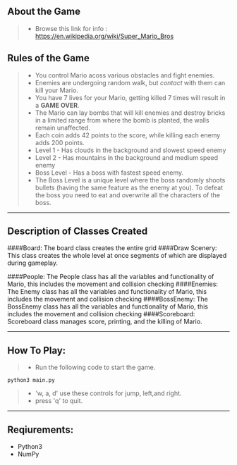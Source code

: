 About the Game
-------------------
> - Browse this link for info : https://en.wikipedia.org/wiki/Super_Mario_Bros

Rules of the Game
-------------------

> - You control Mario acoss various obstacles and fight enemies.
> - Enemies are undergoing random walk, but *contact* with them can kill your Mario.
> - You have 7 lives for your Mario, getting killed 7 times will result in a **GAME OVER**.
> - The Mario can lay bombs that will kill enemies and destroy bricks in a limited range from where the bomb is planted, the walls remain unaffected. 
> - Each coin adds 42 points to the score, while killing each enemy adds 200 points.
> - Level 1 - Has clouds in the background and slowest speed enemy
> - Level 2 - Has mountains in the background and medium speed enemy
> - Boss Level - Has a boss with fastest speed enemy. 
> - The Boss Level is a unique level where the boss randomly shoots bullets (having the same feature as the enemy at you). To defeat the boss you need to eat and overwrite all the characters of the boss.
------------------------

Description of Classes Created
--------------------------------------------
####Board:
The board class creates the entire grid
####Draw Scenery:
This class creates the whole level at once segments of which are displayed during gameplay.

####People:
The People class has all the variables and functionality of Mario, this includes the movement and collision checking
####Enemies:
The Enemy class has all the variables and functionality of Mario, this includes the movement and collision checking
####BossEnemy:
The BossEnemy class has all the variables and functionality of Mario, this includes the movement and collision checking 
####Scoreboard:
Scoreboard class manages score, printing, and the killing of Mario.

__________________

How To Play:
------------------
>- Run the following code to start the game.
```
python3 main.py
```
>- 'w, a, d' use these controls for jump, left,and right.
>-  press 'q' to quit.

___________________

Reqiurements:
--------------------
- Python3
- NumPy
